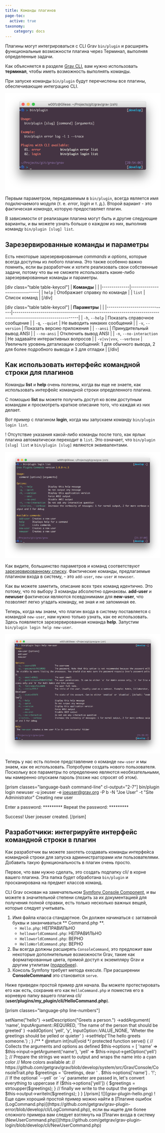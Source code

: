 ```yaml
---
title: Команды плагинов
page-toc:
  active: true
taxonomy:
    category: docs
---
```


Плагины могут интегрироваться с CLI Grav `bin/plugin` и расширять функциональные возможности плагина через Терминал, выполняя определенные задачи.

Как объясняется в разделе [Grav CLI](../grav-cli), вам нужно использовать **терминал**, чтобы иметь возможность выполнять команды.

При запуске команды `bin/plugin` будут перечислены все плагины, обеспечивающие интеграцию CLI.

![](bin-plugin.png)

Первым параметром, передаваемым в `bin/plugin`, всегда является имя подключаемого модуля (т. е. _error_, _login_ и т. д.). Второй вариант - это фактическая _команда_, которую предоставляет плагин.

В зависимости от реализации плагина могут быть и другие следующие варианты, и вы можете узнать больше о каждом из них, выполнив команду `bin/plugin [slug] list`.

## Зарезервированные команды и параметры

Есть некоторые зарезервированные _commands_ и _options_, которые всегда доступны из любого плагина. Это также особенно важно помнить, если вы разработчик и хотите реализовать свои собственные задачи, потому что вы не сможете использовать какие-либо зарезервированные команды и параметры.

[div class="table table-keycol"]
| **Команды**  |                               |
|--------------|-------------------------------|
| `help`       | Отображает справку по команде |
| `list`       | Список команд                 |
[/div]

[div class="table table-keycol"]
| **Параметры**                |                                                                                                               |
|------------------------------|---------------------------------------------------------------------------------------------------------------|
| `-h`, `--help`               | Показать справочное сообщение                                                                                 |
| `-q`, `--quiet`              | Не выводить никаких сообщений                                                                                 |
| `-v`, `--version`            | Показать версию приложения                                                                                    |
| `--ansi`                     | Принудительный вывод ANSI                                                                                     |
| `--no-ansi`                  | Отключить вывод ANSI                                                                                          |
| `-n`, `--no-interaction`     | Не задавайте интерактивных вопросов                                                                           |
| `-v|vv|vvv`, `--verbose`     | Увеличьте уровень детализации сообщений: 1 для обычного вывода, 2 для более подробного вывода и 3 для отладки |
[/div]

## Как использовать интерфейс командной строки для плагинов

Команды **list** и **help** очень полезны, когда вы еще не знаете, как использовать интерфейс командной строки определенного плагина.

С помощью **list** вы можете получить доступ ко всем доступным командам и просмотреть краткое описание того, что каждая из них делает.

Вот пример с плагином **login**, когда мы запускаем команду `bin/plugin login list`.

! Отсутствие указания какой-либо команды после того, как ярлык плагина автоматически переходит в `list`. Это означает, что `bin/plugin [slug] list` и `bin/plugin [slug]` являются эквивалентами.

![](bin-plugin-login.png)

Как видите, большинство параметров и команд соответствуют [зарезервированному списку](#reserved-commands-and-options). Фактические команды, предлагаемые плагином входа в систему, - это `add-user`, `new-user` и `newuser`.

Как вы можете заметить, описание всех трех команд идентично. Это потому, что по выбору 3 команды абсолютно одинаковы. **add-user** и **newuser** фактически являются псевдонимами для **new-user**, что позволяет легко угадать команду, не зная и не запоминая ее.

Теперь, когда мы знаем, что плагин входа в систему поставляется с командой `new-user`, нам нужно только узнать, как ее использовать. Здесь появляется зарезервированная команда **help**. Запустим `bin/plugin login help new-user`.

![](bin-plugin-newuser.png)

Теперь у нас есть полное представление о команде `new-user` и мы знаем, как ее использовать.
Попробуем создать нового пользователя. Поскольку все параметры по определению являются необязательными, мы намеренно опускаем пароль (позже нас спросят об этом).

[prism classes="language-bash command-line" cl-output="2-7"]
bin/plugin login newuser -u joeuser -e joeuser@grav.org -P b -N "Joe User" -t "Site Administrator"
Creating new user

Enter a password: *********
Repeat the password: *********

Success! User joeuser created.
[/prism]

## Разработчики: интегрируйте интерфейс командной строки в плагин

Как разработчик вы можете захотеть создавать команды интерфейса командной строки для запуска администраторами или пользователями. Добавить такую ​​функциональность в плагин очень просто.

Первое, что вам нужно сделать, это создать подпапку cli/ в корне вашего плагина. Эта папка будет обработана `bin/plugin` и просканирована на предмет классов команд.

CLI Grav основан на замечательном [Symfony Console Component](http://symfony.com/doc/current/components/console/introduction.html), и вы можете в значительной степени следить за их документацией для получения полной справки, есть только несколько важных вещей, которые следует учитывать.

1. Имя файла класса стандартное. Он должен начинаться с заглавной буквы и заканчиваться ** Command.php **.
    * `Hello.php`: НЕПРАВИЛЬНО
    * `helloworldCommand.php`: НЕПРАВИЛЬНО
    * `HelloworldCommand.php`: ВЕРНО
    * `HelloWorldCommand.php`: ВЕРНО
2. Вы всегда должны расширять `ConsoleCommand`, это предложит вам некоторые дополнительные возможности Grav, такие как форматированные цвета, прямой доступ к экземпляру Grav и другим утилитам ([подробнее](https://github.com/getgrav/grav/blob/develop/system/src/Grav/Console/ConsoleTrait.php)).
3. Консоль Symfony требует метода execute. При расширении **ConsoleCommand** это становится `serve`.

Ниже приведен простой пример для начала. Вы можете протестировать его как есть, сохранив его как `HelloCommand.php` и поместив его в корневую папку вашего плагина cli/ (**user/plugins/my_plugin/cli/HelloCommand.php**).

[prism classes="language-php line-numbers"]
<?php
namespace Grav\Plugin\Console;

use Grav\Console\ConsoleCommand;
use Symfony\Component\Console\Input\InputArgument;
use Symfony\Component\Console\Input\InputOption;

/**
 * Class HelloCommand
 *
 * @package Grav\Plugin\Console
 */
class HelloCommand extends ConsoleCommand
{
    /**
     * @var array
     */
    protected $options = [];

    /**
     * Greets a person with or without yelling
     */
    protected function configure()
    {
        $this
            ->setName("hello")
            ->setDescription("Greets a person.")
            ->addArgument(
                'name',
                InputArgument::REQUIRED,
                'The name of the person that should be greeted'
            )
            ->addOption(
                'yell',
                'y',
                InputOption::VALUE_NONE,
                'Wheter the greetings should be yelled or quieter'
            )
            ->setHelp('The <info>hello</info> greets someone.')
        ;
    }

    /**
     * @return int|null|void
     */
    protected function serve()
    {
        // Collects the arguments and options as defined
        $this->options = [
            'name' => $this->input->getArgument('name'),
            'yell' => $this->input->getOption('yell')
        ];

        // Prepare the strings we want to output and wraps the name into a cyan color
        // More colors available at:
        // https://github.com/getgrav/grav/blob/develop/system/src/Grav/Console/ConsoleTrait.php
        $greetings = 'Greetings, dear <cyan>' . $this->options['name'] . '</cyan>!';

        // If the optional `--yell` or `-y` parameter are passed in, let's convert everything to uppercase
        if ($this->options['yell']) {
            $greetings = strtoupper($greetings);
        }

        // finally we write to the output the greetings
        $this->output->writeln($greetings);
    }
}
[/prism]

![](grav-plugin-hello.png)

! Еще один хороший простой пример можно найти в [Плагине ошибок (LogCommand.php)](https://github.com/getgrav/grav-plugin-error/blob/develop/cli/LogCommand.php), если вы ищете для более сложного примера вам следует взглянуть на [Плагин входа в систему (NewUserCommand.php)](https://github.com/getgrav/grav-plugin-login/blob/develop/cli/NewUserCommand.php)
